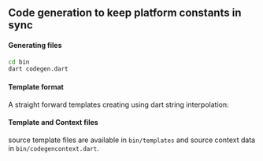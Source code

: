 ## Code generation to keep platform constants in sync

#### Generating files

```bash
cd bin
dart codegen.dart
```

#### Template format

A straight forward templates creating using dart string interpolation:

#### Template and Context files

source template files are available in `bin/templates`
 and source context data in `bin/codegencontext.dart`.
